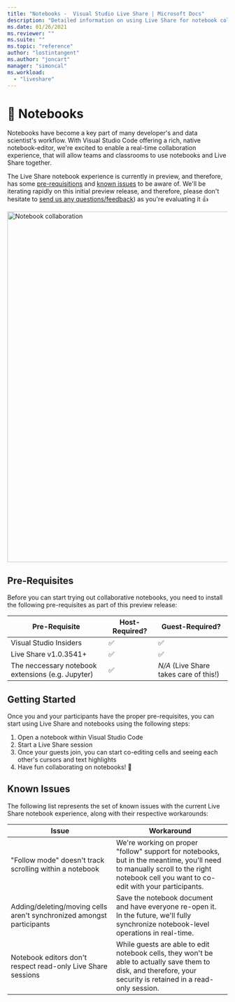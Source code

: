 ```yaml
---
title: "Notebooks -  Visual Studio Live Share | Microsoft Docs"
description: "Detailed information on using Live Share for notebook collaboration"
ms.date: 01/26/2021
ms.reviewer: ""
ms.suite: ""
ms.topic: "reference"
author: "lostintangent"
ms.author: "joncart"
manager: "simoncal"
ms.workload: 
  - "liveshare"
---
```


# 📓 Notebooks

Notebooks have become a key part of many developer's and data scientist's workflow. With Visual Studio Code offering a rich, native notebook-editor, we're excited to enable a real-time collaboration experience, that will allow teams and classrooms to use notebooks and Live Share together.

The Live Share notebook experience is currently in preview, and therefore, has some [pre-requisitions](#pre-requisites) and [known issues](#known-issues) to be aware of. We'll be iterating rapidly on this initial preview release, and therefore, please don't hesitate to [send us any questions/feedback](http://github.com/microsoftdocs/live-share)) as you're evaluating it 👍<br />

<img width="800px" src="https://user-images.githubusercontent.com/116461/105928037-0d07a680-5ffa-11eb-8447-23bdb77fee9e.png" title="Notebook collaboration" alt="Notebook collaboration"/>

## Pre-Requisites

Before you can start trying out collaborative notebooks, you need to install the following pre-requisites as part of this preview release:

| Pre-Requisite | Host-Required? | Guest-Required? |
|-|-|-|
| Visual Studio Insiders | ✅ | ✅ |
| Live Share v1.0.3541+ | ✅ | ✅ |
| The neccessary notebook extensions (e.g. Jupyter) | ✅ | _N/A_ (Live Share takes care of this!) |

## Getting Started

Once you and your participants have the proper pre-requisites, you can start using Live Share and notebooks using the following steps:

1. Open a notebook within Visual Studio Code
1. Start a Live Share session
1. Once your guests join, you can start co-editing cells and seeing each other's cursors and text highlights
1. Have fun collaborating on notebooks! 🎉 

## Known Issues

The following list represents the set of known issues with the current Live Share notebook experience, along with their respective workarounds: 

| Issue | Workaround | 
|-|-|
| "Follow mode" doesn't track scrolling within a notebook | We're working on proper "follow" support for notebooks, but in the meantime, you'll need to manually scroll to the right notebook cell you want to co-edit with your participants. |
| Adding/deleting/moving cells aren't synchronized amongst participants | Save the notebook document and have everyone re-open it. In the future, we'll fully synchronize notebook-level operations in real-time. |
| Notebook editors don't respect read-only Live Share sessions | While guests are able to edit notebook cells, they won't be able to actually save them to disk, and therefore, your security is retained in a read-only session. |
